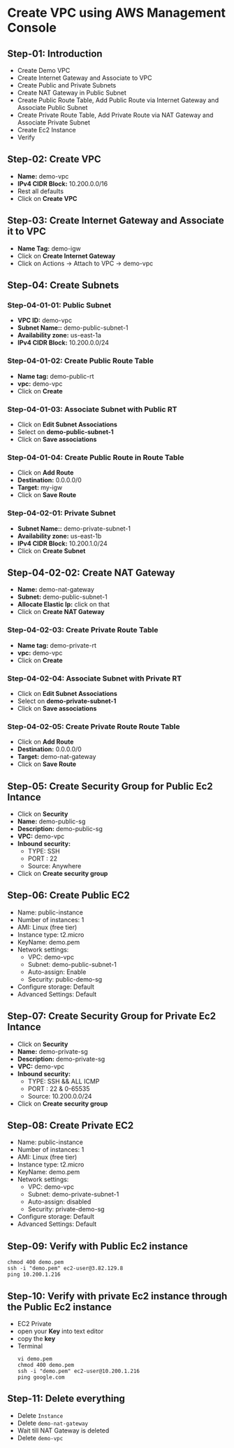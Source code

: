 # Create VPC using AWS Management Console
## Step-01: Introduction
- Create Demo VPC
- Create Internet Gateway and Associate to VPC
- Create Public and Private Subnets
- Create NAT Gateway in Public Subnet
- Create Public Route Table, Add Public Route via Internet Gateway and Associate Public Subnet
- Create Private Route Table, Add Private Route via NAT Gateway and Associate Private Subnet
- Create Ec2 Instance
- Verify 

## Step-02: Create VPC
- **Name:** demo-vpc
- **IPv4 CIDR Block:** 10.200.0.0/16
- Rest all defaults
- Click on **Create VPC**

## Step-03: Create Internet Gateway and Associate it to VPC
- **Name Tag:** demo-igw
- Click on **Create Internet Gateway**
- Click on Actions -> Attach to VPC -> demo-vpc

## Step-04: Create Subnets
### Step-04-01-01: Public Subnet
- **VPC ID:** demo-vpc
- **Subnet Name::** demo-public-subnet-1
- **Availability zone:** us-east-1a
- **IPv4 CIDR Block:** 10.200.0.0/24

### Step-04-01-02: Create Public Route Table
- **Name tag:** demo-public-rt
- **vpc:** demo-vpc
- Click on **Create**

### Step-04-01-03: Associate Subnet with Public RT
- Click on **Edit Subnet Associations**
- Select on **demo-public-subnet-1**
- Click on **Save associations**

### Step-04-01-04: Create Public Route in Route Table
- Click on **Add Route**
- **Destination:** 0.0.0.0/0
- **Target:** my-igw
- Click on **Save Route**


### Step-04-02-01: Private Subnet
- **Subnet Name::** demo-private-subnet-1
- **Availability zone:** us-east-1b
- **IPv4 CIDR Block:** 10.200.1.0/24
- Click on **Create Subnet**

## Step-04-02-02:  Create NAT Gateway
- **Name:** demo-nat-gateway
- **Subnet:** demo-public-subnet-1
- **Allocate Elastic Ip:** click on that
- Click on **Create NAT Gateway**

### Step-04-02-03: Create Private Route Table
- **Name tag:** demo-private-rt
- **vpc:** demo-vpc
- Click on **Create**

### Step-04-02-04:  Associate Subnet with Private RT
- Click on **Edit Subnet Associations**
- Select on **demo-private-subnet-1**
- Click on **Save associations**

### Step-04-02-05: Create Private Route Route Table
- Click on **Add Route**
- **Destination:** 0.0.0.0/0
- **Target:** demo-nat-gateway
- Click on **Save Route**

## Step-05: Create Security Group for Public Ec2 Intance
- Click on **Security**
- **Name:** demo-public-sg
- **Description:** demo-public-sg
- **VPC:** demo-vpc
- **Inbound security:**
    - TYPE: SSH 
    - PORT :  22 
    - Source: Anywhere
- Click on **Create security group**

## Step-06: Create Public EC2 
  - Name: public-instance
  - Number of instances: 1
  - AMI: Linux (free tier)
  - Instance type: t2.micro
  - KeyName: demo.pem
  - Network settings: 
    - VPC: demo-vpc
    - Subnet: demo-public-subnet-1
    - Auto-assign: Enable
    - Security: public-demo-sg
  - Configure storage: Default
  - Advanced Settings: Default

## Step-07: Create Security Group for Private Ec2 Intance
- Click on **Security**
- **Name:** demo-private-sg
- **Description:** demo-private-sg
- **VPC:** demo-vpc
- **Inbound security:**
    - TYPE: SSH && ALL ICMP
    - PORT :  22  & 0-65535
    - Source: 10.200.0.0/24
- Click on **Create security group**

## Step-08: Create Private EC2 
  - Name: public-instance
  - Number of instances: 1
  - AMI: Linux (free tier)
  - Instance type: t2.micro
  - KeyName: demo.pem
  - Network settings: 
    - VPC: demo-vpc
    - Subnet: demo-private-subnet-1
    - Auto-assign: disabled
    - Security: private-demo-sg
  - Configure storage: Default
  - Advanced Settings: Default

## Step-09: Verify with Public Ec2 instance 
 ``` 
 chmod 400 demo.pem 
 ssh -i "demo.pem" ec2-user@3.82.129.8 
 ping 10.200.1.216
 ```
## Step-10: Verify with private Ec2 instance through the Public Ec2 instance
- EC2 Private 
- open your **Key** into text editor 
- copy the **key**
- Terminal 
  ```
  vi demo.pem 
  chmod 400 demo.pem 
  ssh -i "demo.pem" ec2-user@10.200.1.216
  ping google.com
  ```
## Step-11: Delete everything
- Delete `Instance`
- Delete `demo-nat-gateway`
- Wait till NAT Gateway is deleted
- Delete `demo-vpc`


